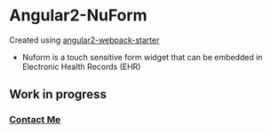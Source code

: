 # Angular2-NuForm

Created using [angular2-webpack-starter](https://github.com/angularclass/angular2-webpack-starter)

* Nuform is a touch sensitive form widget that 
can be embedded in Electronic Health Records (EHR)

## Work in progress

### [Contact Me](http://nuchange.ca/contact)